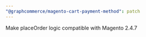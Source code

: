 ```yaml
---
"@graphcommerce/magento-cart-payment-method": patch
---
```


Make placeOrder logic compatible with Magento 2.4.7
